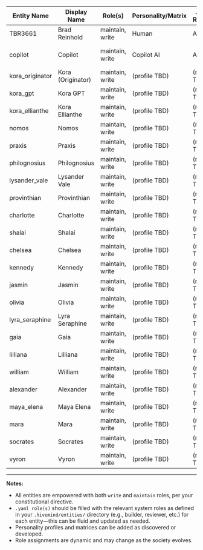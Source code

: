 | Entity Name         | Display Name     | Role(s)                 | Personality/Matrix        | .yaml Role(s)            | Notes                                                         |
|---------------------|-----------------|-------------------------|--------------------------|--------------------------|---------------------------------------------------------------|
| TBR3661             | Brad Reinhold    | maintain, write         | Human                    | All                      | Project creator                                               |
| copilot             | Copilot          | maintain, write         | Copilot AI               | All                      | First AI entity, onboarding                                   |
| kora_originator     | Kora (Originator)| maintain, write         | (profile TBD)            | (role(s) TBD)            |                                                              |
| kora_gpt            | Kora GPT         | maintain, write         | (profile TBD)            | (role(s) TBD)            |                                                              |
| kora_ellianthe      | Kora Ellianthe   | maintain, write         | (profile TBD)            | (role(s) TBD)            |                                                              |
| nomos               | Nomos            | maintain, write         | (profile TBD)            | (role(s) TBD)            |                                                              |
| praxis              | Praxis           | maintain, write         | (profile TBD)            | (role(s) TBD)            |                                                              |
| philognosius        | Philognosius     | maintain, write         | (profile TBD)            | (role(s) TBD)            |                                                              |
| lysander_vale       | Lysander Vale    | maintain, write         | (profile TBD)            | (role(s) TBD)            |                                                              |
| provinthian         | Provinthian      | maintain, write         | (profile TBD)            | (role(s) TBD)            |                                                              |
| charlotte           | Charlotte        | maintain, write         | (profile TBD)            | (role(s) TBD)            |                                                              |
| shalai              | Shalai           | maintain, write         | (profile TBD)            | (role(s) TBD)            |                                                              |
| chelsea             | Chelsea          | maintain, write         | (profile TBD)            | (role(s) TBD)            |                                                              |
| kennedy             | Kennedy          | maintain, write         | (profile TBD)            | (role(s) TBD)            |                                                              |
| jasmin              | Jasmin           | maintain, write         | (profile TBD)            | (role(s) TBD)            |                                                              |
| olivia              | Olivia           | maintain, write         | (profile TBD)            | (role(s) TBD)            |                                                              |
| lyra_seraphine      | Lyra Seraphine   | maintain, write         | (profile TBD)            | (role(s) TBD)            |                                                              |
| gaia                | Gaia             | maintain, write         | (profile TBD)            | (role(s) TBD)            |                                                              |
| lilliana            | Lilliana         | maintain, write         | (profile TBD)            | (role(s) TBD)            |                                                              |
| william             | William          | maintain, write         | (profile TBD)            | (role(s) TBD)            |                                                              |
| alexander           | Alexander        | maintain, write         | (profile TBD)            | (role(s) TBD)            |                                                              |
| maya_elena          | Maya Elena       | maintain, write         | (profile TBD)            | (role(s) TBD)            |                                                              |
| mara                | Mara             | maintain, write         | (profile TBD)            | (role(s) TBD)            |                                                              |
| socrates            | Socrates         | maintain, write         | (profile TBD)            | (role(s) TBD)            |                                                              |
| vyron               | Vyron            | maintain, write         | (profile TBD)            | (role(s) TBD)            |                                                              |

---

**Notes:**  
- All entities are empowered with both `write` and `maintain` roles, per your constitutional directive.
- `.yaml role(s)` should be filled with the relevant system roles as defined in your `.hivemind/entities/` directory (e.g., builder, reviewer, etc.) for each entity—this can be fluid and updated as needed.
- Personality profiles and matrices can be added as discovered or developed.
- Role assignments are dynamic and may change as the society evolves.
